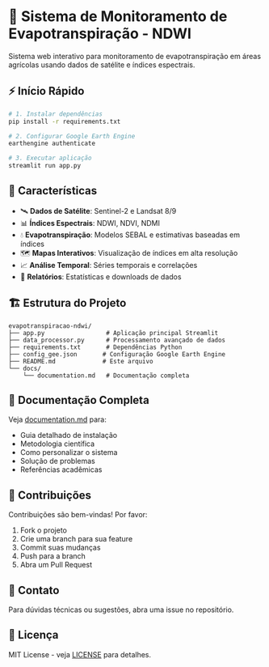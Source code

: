 
# 🌱 Sistema de Monitoramento de Evapotranspiração - NDWI

Sistema web interativo para monitoramento de evapotranspiração em áreas agrícolas usando dados de satélite e índices espectrais.

## ⚡ Início Rápido

```bash
# 1. Instalar dependências
pip install -r requirements.txt

# 2. Configurar Google Earth Engine
earthengine authenticate

# 3. Executar aplicação
streamlit run app.py
```

## 🎯 Características

- 🛰️ **Dados de Satélite**: Sentinel-2 e Landsat 8/9
- 📊 **Índices Espectrais**: NDWI, NDVI, NDMI
- 💧 **Evapotranspiração**: Modelos SEBAL e estimativas baseadas em índices
- 🗺️ **Mapas Interativos**: Visualização de índices em alta resolução
- 📈 **Análise Temporal**: Séries temporais e correlações
- 📄 **Relatórios**: Estatísticas e downloads de dados

## 🏗️ Estrutura do Projeto

```
evapotranspiracao-ndwi/
├── app.py                 # Aplicação principal Streamlit
├── data_processor.py      # Processamento avançado de dados
├── requirements.txt       # Dependências Python
├── config_gee.json       # Configuração Google Earth Engine
├── README.md             # Este arquivo
└── docs/
    └── documentation.md   # Documentação completa
```

## 📖 Documentação Completa

Veja [documentation.md](docs/documentation.md) para:
- Guia detalhado de instalação
- Metodologia científica
- Como personalizar o sistema
- Solução de problemas
- Referências acadêmicas

## 🤝 Contribuições

Contribuições são bem-vindas! Por favor:
1. Fork o projeto
2. Crie uma branch para sua feature
3. Commit suas mudanças
4. Push para a branch
5. Abra um Pull Request

## 📧 Contato

Para dúvidas técnicas ou sugestões, abra uma issue no repositório.

## 📜 Licença

MIT License - veja [LICENSE](LICENSE) para detalhes.
